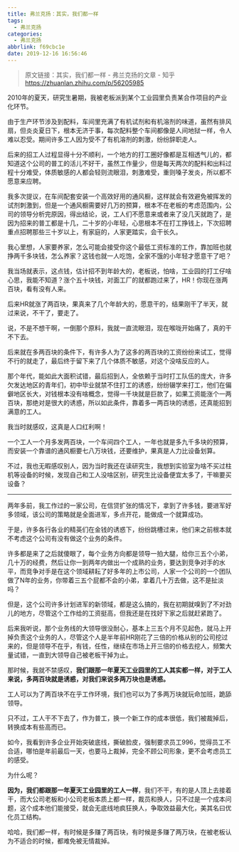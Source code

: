 ```yaml
---
title: 弗兰克扬：其实，我们都一样
tags:
  - 弗兰克扬
categories:
  - 弗兰克扬
abbrlink: f69cbc1e
date: 2019-12-16 16:56:46
---
```

> 原文链接：其实，我们都一样 - 弗兰克扬的文章 - 知乎
       <https://zhuanlan.zhihu.com/p/56205985>
>
<!--more-->

<div class="Post-RichTextContainer"><div class="RichText ztext Post-RichText"><p>2010年的夏天，研究生暑期，我被老板派到某个工业园里负责某合作项目的产业化环节。</p><p>由于生产环节涉及到配料，车间里充满了有机试剂和有机溶剂的味道，虽然有排风扇，但炎炎夏日下，根本无济于事，每次配料整个车间都像是人间地狱一样，令人难以忍受。期间许多工人因为受不了有机溶剂的刺激，纷纷辞职走人。</p><p>后来的招工人过程显得十分不顺利，一个地方的打工圈好像都是互相透气儿的，都知道这个公司的普工的活儿不好干，虽然工作量少，但是每天两次的配料和出料过程十分难受，体质敏感的人都会轻则流眼泪，刺激难受，重则嗓子发炎，所以都不愿意来应聘。</p><p>我多次提议，在车间配套安装一个高效好用的通风橱，这样就会有效避免被挥发的试剂刺激到，但是一个通风橱需要好几万的预算，根本不在老板的考虑范围内，公司的领导分析完原因，得出结论，说，工人们不愿意来或者来了没几天就跑了，是因为招来的普工都是十几，二十岁的小年轻，心思根本不在打工挣钱上，下次招聘重点招聘那些三十岁以上，有家庭的，人家更踏实，会干长久。</p><p>我心里想，人家要养家，怎么可能会接受你这个最低工资标准的工作，靠加班也就挣两千多块钱，怎么养家？这钱也就一人吃饱，全家不饿的小年轻才愿意干了吧？</p><p>我当场就表示，这点钱，估计招不到年龄大的，老板说，怕啥，工业园的打工仔啥心思，我能不知道？涨个五十块钱，对面工厂的就都跑过来了，HR！你现在涨两百块，看有没有人来。</p><p>后来HR就涨了两百块，果真来了几个年龄大的，愿意干的，结果刚干了半天，就过来说，不干了，要走了。</p><p>说，不是不想干啊，一倒那个原料，我就一直流眼泪，现在喉咙开始痛了，真的干不下去。</p><p>后来就在多两百块的条件下，有许多人为了这多的两百块的工资纷纷来试工，觉得不行的就走了，最后终于留下来了几个体质不敏感，对这个没啥反应的人。</p><p>那个年代，能如此大面积试错，最后招到人，全依赖于当时打工队伍的庞大，许多欠发达地区的青年们，初中毕业就禁不住打工的诱惑，纷纷辍学来打工，他们在偏僻地区长大，对钱根本没有啥概念，觉得一千块就是巨款了，如果工资能涨个一两百块，那绝对是很大的诱惑，所以如此条件，靠着多一两百块的诱惑，还真能招到满意的工人。</p><p>我当时就感叹，这真是人口红利啊！</p><p>一个工人一个月多发两百块，一个车间四个工人，一年也就是多九千多块的预算，而安装一个靠谱的通风橱要七八万块钱，还要维护，果真是人力比设备划算。</p><p>不过，我也无暇感叹别人，因为当时我还在读研究生，我想到实验室为啥不买过柱机等设备的时候，发现自己和工人没啥区别，研究生比设备便宜太多了，干嘛要买设备？</p><hr><p>两年多前，我工作过的一家公司，在信贷扩张的情况下，拿到了许多钱，要进军好多领域，该公司的策略就是全面进军，多点开花，能做成一个就算成功。</p><p>于是，许多各行各业的精英们在金钱的诱惑下，纷纷跳槽过来，他们来之前根本就不考虑这个公司有没有做这个业务的条件。</p><p>许多都是来了之后就傻眼了，每个业务方向都是领导一拍大腿，给你三五个小弟，几十万的经费，然后让你一到两年内做出一个成熟的业务，要达到竞争对手的水平，而竞争对手是在这个领域耕耘了好多年的上市公司，人家一个公司的一个团队做了N年的业务，你带着三五个屁都不会的小弟，拿着几十万去做，这不是扯淡吗？</p><p>但是，这个公司许多计划进军的新领域，都是这么搞的，我在初期就嗅到了不对劲儿的地方，尽管这个工作给的工资挺高，但我还是在找好下家之后就赶紧跑了。</p><p>后来我听说，那个业务线的大领导很没耐心，基本上三五个月不见起色，就马上开掉负责这个业务的人，尽管这个人是半年前HR刚花了三倍的价格从别的公司挖过来的，但是领导不在乎，有钱，任性，继续在市场上开三倍的价格去挖人，频繁大量试错，一直到大领导自己被老板干掉为止。</p><p>那时候，我就不禁感叹，<b>我们跟那一年夏天工业园里的工人其实都一样，对于工人来说，多两百块就是诱惑，对我们来说多两万块也是诱惑。</b></p><p>工人可以为了两百块不在乎工作环境，我们也可以为了多两万块就玩命加班，跪舔领导。</p><p>只不过，工人干不下去了，作为普工，换一个新工作的成本很低，我们被裁掉后，转换成本有些高而已。</p><p>如今，我看到许多企业开始突破底线，撕破脸皮，强制要求员工996，觉得员工不合适，哪怕是年前最后一天，也要马上裁掉，完全不顾公司形象，更不会考虑员工的感受。</p><p>为什么呢？</p><p><b>因为，我们都跟那一年夏天工业园里的工人一样</b>，我们不干，有的是人顶上去接着干，而大公司老板和小公司老板本质上都一样，裁员和换人，只不过是一个成本问题，这个成本他们能接受，就会无底线地疯狂换人，争取效益最大化，美其名曰优化员工结构。</p><p>哈哈，我们都一样，有时候是多赚了两百块，有时候是多赚了两万块，在被老板认为不适合的时候，都难免被无情裁掉。</p></div></div>